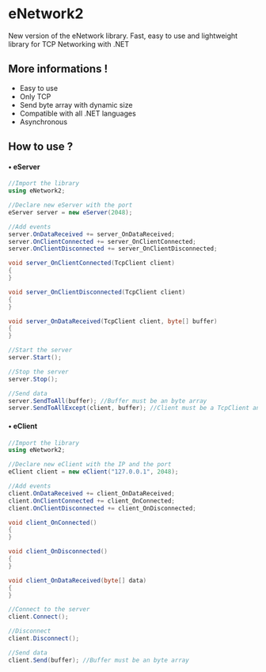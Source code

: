 # eNetwork2
New version of the eNetwork library. Fast, easy to use and lightweight library for TCP Networking with .NET

## More informations !

- Easy to use
- Only TCP
- Send byte array with dynamic size
- Compatible with all .NET languages
- Asynchronous

## How to use ?

#### • eServer

```csharp
//Import the library
using eNetwork2;

//Declare new eServer with the port
eServer server = new eServer(2048);

//Add events
server.OnDataReceived += server_OnDataReceived;
server.OnClientConnected += server_OnClientConnected;
server.OnClientDisconnected += server_OnClientDisconnected;

void server_OnClientConnected(TcpClient client)
{
}

void server_OnClientDisconnected(TcpClient client)
{
}

void server_OnDataReceived(TcpClient client, byte[] buffer)
{
}

//Start the server
server.Start();

//Stop the server
server.Stop();

//Send data
server.SendToAll(buffer); //Buffer must be an byte array
server.SendToAllExcept(client, buffer); //Client must be a TcpClient and buffer an byte array
```

#### • eClient

```csharp
//Import the library
using eNetwork2;

//Declare new eClient with the IP and the port
eClient client = new eClient("127.0.0.1", 2048);

//Add events
client.OnDataReceived += client_OnDataReceived;
client.OnClientConnected += client_OnConnected;
client.OnClientDisconnected += client_OnDisconnected;

void client_OnConnected()
{
}

void client_OnDisconnected()
{
}

void client_OnDataReceived(byte[] data)
{
}

//Connect to the server
client.Connect();

//Disconnect
client.Disconnect();

//Send data
client.Send(buffer); //Buffer must be an byte array
```
